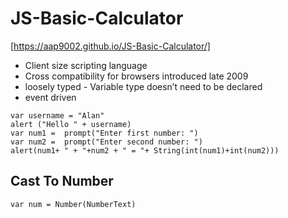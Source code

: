 # JS-Basic-Calculator
[https://aap9002.github.io/JS-Basic-Calculator/]
- Client size scripting language
- Cross compatibility for browsers introduced late 2009
- loosely typed - Variable type doesn’t need to be declared
- event driven
```JS
var username = "Alan"
alert ("Hello " + username)
var num1 =  prompt("Enter first number: ")
var num2 =  prompt("Enter second number: ")
alert(num1+ " + "+num2 + " = "+ String(int(num1)+int(num2)))
```
## Cast To Number
```JS
var num = Number(NumberText)
```

